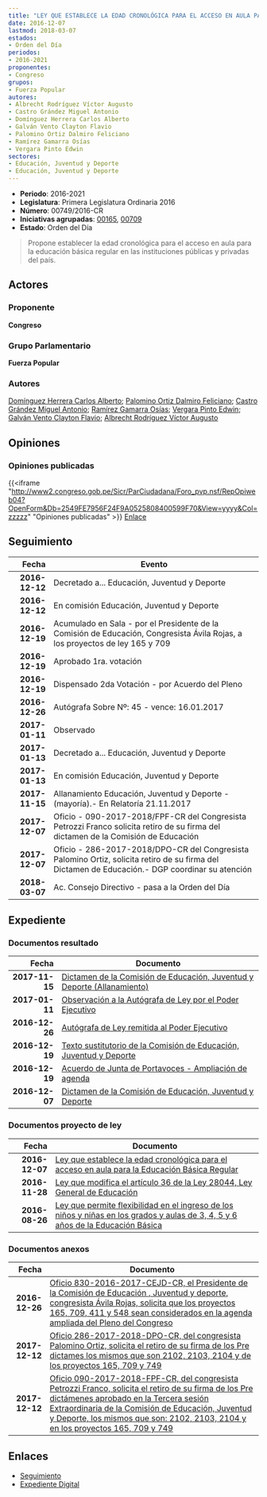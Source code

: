 ```yaml
---
title: "LEY QUE ESTABLECE LA EDAD CRONOLÓGICA PARA EL ACCESO EN AULA PARA LA EDUCACIÓN BÁSICA REGULAR"
date: 2016-12-07
lastmod: 2018-03-07
estados:
- Orden del Día
periodos:
- 2016-2021
proponentes:
- Congreso
grupos:
- Fuerza Popular
autores:
- Albrecht Rodríguez Víctor Augusto
- Castro Grández Miguel Antonio
- Domínguez Herrera Carlos Alberto
- Galván Vento Clayton Flavio
- Palomino Ortiz Dalmiro Feliciano
- Ramírez Gamarra Osías
- Vergara Pinto Edwin
sectores:
- Educación, Juventud y Deporte
- Educación, Juventud y Deporte
---
```

- **Periodo**: 2016-2021
- **Legislatura**: Primera Legislatura Ordinaria 2016
- **Número**: 00749/2016-CR
- **Iniciativas agrupadas**: [00165](../../00100/00165), [00709](../../00700/00709)
- **Estado**: Orden del Día

> Propone establecer la edad cronológica para el acceso en aula para la educación básica regular en las instituciones públicas y privadas del país.


## Actores

### Proponente

**Congreso**

### Grupo Parlamentario

**Fuerza Popular**

### Autores

[Domínguez Herrera Carlos Alberto](mailto:mailto:cdominguez@congreso.gob.pe); [Palomino Ortiz Dalmiro Feliciano](mailto:mailto:dfpalomino@congreso.gob.pe); [Castro Grández Miguel Antonio](mailto:mailto:macastro@congreso.gob.pe); [Ramírez Gamarra Osías](mailto:mailto:oramirez@congreso.gob.pe); [Vergara Pinto Edwin](mailto:mailto:evergara@congreso.gob.pe); [Galván Vento Clayton Flavio](mailto:mailto:cgalvan@congreso.gob.pe); [Albrecht Rodríguez Víctor Augusto](mailto:mailto:valbrecht@congreso.gob.pe)

## Opiniones

### Opiniones publicadas

{{<iframe "http://www2.congreso.gob.pe/Sicr/ParCiudadana/Foro_pvp.nsf/RepOpiweb04?OpenForm&Db=2549FE7956F24F9A0525808400599F70&View=yyyy&Col=zzzzz" "Opiniones publicadas" >}}
[Enlace](http://www2.congreso.gob.pe/Sicr/ParCiudadana/Foro_pvp.nsf/RepOpiweb04?OpenForm&Db=2549FE7956F24F9A0525808400599F70&View=yyyy&Col=zzzzz)


## Seguimiento

| Fecha | Evento |
|------:|--------|
| **2016-12-12** | Decretado a... Educación, Juventud y Deporte |
| **2016-12-12** | En comisión Educación, Juventud y Deporte |
| **2016-12-19** | Acumulado en Sala - por el Presidente de la Comisión de Educación, Congresista Ávila Rojas, a los proyectos de ley 165 y 709 |
| **2016-12-19** | Aprobado 1ra. votación |
| **2016-12-19** | Dispensado 2da Votación - por Acuerdo del Pleno |
| **2016-12-26** | Autógrafa Sobre Nº: 45 - vence: 16.01.2017 |
| **2017-01-11** | Observado |
| **2017-01-13** | Decretado a... Educación, Juventud y Deporte |
| **2017-01-13** | En comisión Educación, Juventud y Deporte |
| **2017-11-15** | Allanamiento Educación, Juventud y Deporte - (mayoría).- En Relatoría 21.11.2017 |
| **2017-12-07** | Oficio - 090-2017-2018/FPF-CR del Congresista Petrozzi Franco solicita retiro de su firma del dictamen de la Comisión de Educación |
| **2017-12-07** | Oficio - 286-2017-2018/DPO-CR del Congresista Palomino Ortiz, solicita retiro de su firma del Dictamen de Educación.- DGP coordinar su atención |
| **2018-03-07** | Ac. Consejo Directivo - pasa a la Orden del Día |

## Expediente

### Documentos resultado

| Fecha | Documento |
|------:|-----------|
| **2017-11-15** | [Dictamen de la Comisión de Educación, Juventud y Deporte (Allanamiento)](http://www.leyes.congreso.gob.pe/Documentos/2016_2021/Dictamenes/Proyectos_de_Ley/00165DC10MAY20171115.pdf) |
| **2017-01-11** | [Observación a la Autógrafa de Ley por el Poder Ejecutivo](http://www.leyes.congreso.gob.pe/Documentos/2016_2021/Observacion_a_la_Autografa/OBAU0016520170111..pdf) |
| **2016-12-26** | [Autógrafa de Ley remitida al Poder Ejecutivo](http://www.leyes.congreso.gob.pe/Documentos/2016_2021/Autografas/Ley_y_de_Resolucion_Legislativa/AU0016520161226.pdf) |
| **2016-12-19** | [Texto sustitutorio de la Comisión de Educación, Juventud y Deporte](http://www.leyes.congreso.gob.pe/Documentos/2016_2021/Texto_Sustitutorio/Proyectos_de_Ley/TS0016520161219.pdf) |
| **2016-12-19** | [Acuerdo de Junta de Portavoces - Ampliación de agenda](http://www.leyes.congreso.gob.pe/Documentos/2016_2021/Acuerdos/Junta_Portavoces/AJP0016520161219.pdf) |
| **2016-12-07** | [Dictamen de la Comisión de Educación, Juventud y Deporte](http://www.leyes.congreso.gob.pe/Documentos/2016_2021/Dictamenes/Proyectos_de_Ley/00165DC10MAY20161207.pdf) |

### Documentos proyecto de ley

| Fecha | Documento |
|------:|-----------|
| **2016-12-07** | [Ley que establece la edad cronológica para el acceso en aula para la Educación Básica Regular](http://www.leyes.congreso.gob.pe/Documentos/2016_2021/Proyectos_de_Ley_y_de_Resoluciones_Legislativas/PL0074920161207..pdf) |
| **2016-11-28** | [Ley que modifica el artículo 36 de la Ley 28044, Ley General de Educación](http://www.leyes.congreso.gob.pe/Documentos/2016_2021/Proyectos_de_Ley_y_de_Resoluciones_Legislativas/PL0070920161128.pdf) |
| **2016-08-26** | [Ley que permite flexibilidad en el ingreso de los niños y niñas en los grados y aulas de 3, 4, 5 y 6 años de la Educación Básica](http://www.leyes.congreso.gob.pe/Documentos/2016_2021/Proyectos_de_Ley_y_de_Resoluciones_Legislativas/PL0016520160826..pdf) |

### Documentos anexos

| Fecha | Documento |
|------:|-----------|
| **2016-12-26** | [Oficio 830-2016-2017-CEJD-CR, el Presidente de la Comisión de Educación , Juventud y deporte, congresista Ávila Rojas, solicita que los proyectos 165, 709, 411 y 548 sean considerados en la agenda ampliada del Pleno del Congreso](http://www.leyes.congreso.gob.pe/Documentos/2016_2021/Oficios/Comisiones_Ordinarias/OFICIO-830-2016-2017-CEJD-CR.pdf) |
| **2017-12-12** | [Oficio 286-2017-2018-DPO-CR, del congresista Palomino Ortiz, solicita el retiro de su firma de los Pre dictames los mismos que son 2102, 2103, 2104 y de los proyectos 165, 709 y 749](http://www.leyes.congreso.gob.pe/Documentos/2016_2021/Oficios/Congresistas/OFICIO-286-2017-2018-DPO-CR.pdf) |
| **2017-12-12** | [Oficio 090-2017-2018-FPF-CR, del congresista Petrozzi Franco, solicita el retiro de su firma de los Pre dictámenes aprobado en la Tercera sesión Extraordinaria de la Comisión de Educación, Juventud y Deporte, los mismos que son: 2102, 2103, 2104 y en los proyectos 165, 709 y 749](http://www.leyes.congreso.gob.pe/Documentos/2016_2021/Oficios/Congresistas/OFICIO-090-2017-2018-FPF-CR.pdf) |

## Enlaces

- [Seguimiento](http://www2.congreso.gob.pe/Sicr/TraDocEstProc/CLProLey2016.nsf/f7fff46988ca05b1052578e100829cc7/80f2299a6adc6633052580840058405f?OpenDocument)
- [Expediente Digital](http://www2.congreso.gob.pe/Sicr/TraDocEstProc/Expvirt_2011.nsf/visbusqptramdoc1621/00749?opendocument)

